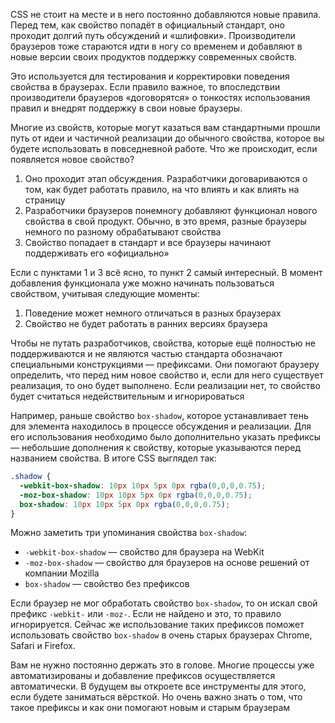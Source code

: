 CSS не стоит на месте и в него постоянно добавляются новые правила. Перед тем, как свойство попадёт в официальный стандарт, оно проходит долгий путь обсуждений и «шлифовки». Производители браузеров тоже стараются идти в ногу со временем и добавляют в новые версии своих продуктов поддержку современных свойств.

Это используется для тестирования и корректировки поведения свойства в браузерах. Если правило важное, то впоследствии производители браузеров «договорятся» о тонкостях использования правил и внедрят поддержку в свои новые браузеры.

Многие из свойств, которые могут казаться вам стандартными прошли путь от идеи и частичной реализации до обычного свойства, которое вы будете использовать в повседневной работе. Что же происходит, если появляется новое свойство?

1. Оно проходит этап обсуждения. Разработчики договариваются о том, как будет работать правило, на что влиять и как влиять на страницу
2. Разработчики браузеров понемногу добавляют функционал нового свойства в свой продукт. Обычно, в это время, разные браузеры немного по разному обрабатывают свойства
3. Свойство попадает в стандарт и все браузеры начинают поддерживать его «официально»

Если с пунктами 1 и 3 всё ясно, то пункт 2 самый интересный. В момент добавления функционала уже можно начинать пользоваться свойством, учитывая следующие моменты:

1. Поведение может немного отличаться в разных браузерах
2. Свойство не будет работать в ранних версиях браузера

Чтобы не путать разработчиков, свойства, которые ещё полностью не поддерживаются и не являются частью стандарта обозначают специальными конструкциями — префиксами. Они помогают браузеру определить, что перед ним новое свойство и, если для него существует реализация, то оно будет выполнено. Если реализации нет, то свойство будет считаться недействительным и игнорироваться

Например, раньше свойство `box-shadow`, которое устанавливает тень для элемента находилось в процессе обсуждения и реализации. Для его использования необходимо было дополнительно указать префиксы — небольшие дополнения к свойству, которые указываются перед названием свойства. В итоге CSS выглядел так:

```css
.shadow {
  -webkit-box-shadow: 10px 10px 5px 0px rgba(0,0,0,0.75);
  -moz-box-shadow: 10px 10px 5px 0px rgba(0,0,0,0.75);
  box-shadow: 10px 10px 5px 0px rgba(0,0,0,0.75);
}
```

Можно заметить три упоминания свойства `box-shadow`:

* `-webkit-box-shadow` — свойство для браузера на WebKit
* `-moz-box-shadow` — свойство для браузеров на основе решений от компании Mozilla
* `box-shadow` — свойство без префиксов

Если браузер не мог обработать свойство `box-shadow`, то он искал свой префикс `-webkit-` или `-moz-`. Если не найдено и это, то правило игнорируется. Сейчас же использование таких префиксов поможет использовать свойство `box-shadow` в очень старых браузерах Chrome, Safari и Firefox.

Вам не нужно постоянно держать это в голове. Многие процессы уже автоматизированы и добавление префиксов осуществляется автоматически. В будущем вы откроете все инструменты для этого, если будете заниматься вёрсткой. Но очень важно знать о том, что такое префиксы и как они помогают новым и старым браузерам
